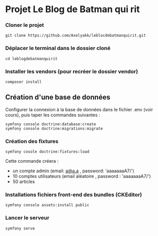 # Projet Le Blog de Batman qui rit

### Cloner le projet

```
git clone https://github.com/Axelyakk/leblocdebatmanquirit.git
```

### Déplacer le terminal dans le dossier cloné
```
cd leblogdebatmanquirit
```

### Installer les vendors (pour recréer le dossier vendor)
```
composer install
```

## Création d'une base de données
Configurer la connexion à la base de données dans le fichier .env (voir cours), puis taper les commandes suivantes :
```
symfony console doctrine:database:create
symfony console doctrine:migrations:migrate

```
### Création des fixtures

```
symfony cosole doctrine:fixtures:load

```
Cette commande créera : 
* un compte admin (email: a@a.a , password: 'aaaaaaaA7/')
* 10 comptes utilisateurs (email aléatoire , password : 'aaaaaaaA7/')
* 50 articles

### Installations fichiers front-end des bundles (CKEditor)
```
symfony console assets:install public
```


### Lancer le serveur
```
symfony serve
```